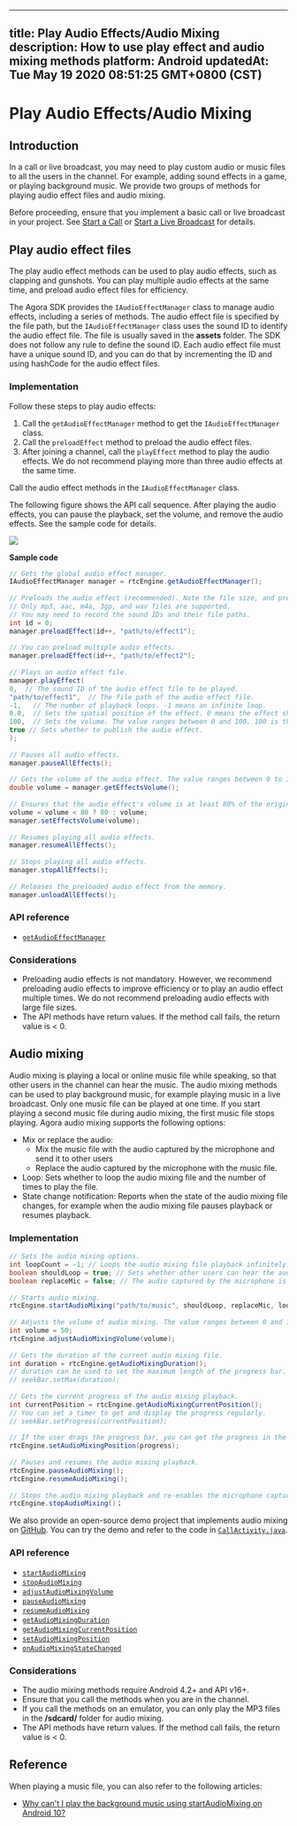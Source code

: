 
---
title: Play Audio Effects/Audio Mixing
description: How to use play effect and audio mixing methods
platform: Android
updatedAt: Tue May 19 2020 08:51:25 GMT+0800 (CST)
---
# Play Audio Effects/Audio Mixing
## Introduction
In a call or live broadcast, you may need to play custom audio or music files to all the users in the channel. For example, adding sound effects in a game, or playing background music. We provide two groups of methods for playing audio effect files and audio mixing.

Before proceeding, ensure that you implement a basic call or live broadcast in your project. See [Start a Call](../../en/Video/start_call_android.md) or [Start a Live Broadcast](../../en/Video/start_live_android.md) for details.

## Play audio effect files

The play audio effect methods can be used to play audio effects, such as clapping and gunshots. You can play multiple audio effects at the same time, and preload audio effect files for efficiency.

The Agora SDK provides the `IAudioEffectManager` class to manage audio effects, including a series of methods. The audio effect file is specified by the file path, but the `IAudioEffectManager` class uses the sound ID to identify the audio effect file. The file is usually saved in the **assets** folder. The SDK does not follow any rule to define the sound ID. Each audio effect file must have a unique sound ID, and you can do that by incrementing the ID and using hashCode for the audio effect files.

### Implementation

Follow these steps to play audio effects:

1. Call the `getAudioEffectManager` method to get the `IAudioEffectManager` class.
2. Call the `preloadEffect` method to preload the audio effect files. 
3. After joining a channel, call the `playEffect` method to play the audio effects. We do not recommend playing more than three audio effects at the same time.

<div class="alert note">Call the audio effect methods in the <code>IAudioEffectManager</code> class.</div>

The following figure shows the API call sequence. After playing the audio effects, you can pause the playback, set the volume, and remove the audio effects. See the sample code for details.

![](https://web-cdn.agora.io/docs-files/1569381491660)

**Sample code**

```java
// Gets the global audio effect manager.
IAudioEffectManager manager = rtcEngine.getAudioEffectManager();
  
// Preloads the audio effect (recommended). Note the file size, and preload the file before joining the channel.
// Only mp3, aac, m4a, 3gp, and wav files are supported.
// You may need to record the sound IDs and their file paths.
int id = 0;
manager.preloadEffect(id++, "path/to/effect1");
  
// You can preload multiple audio effects.
manager.preloadEffect(id++, "path/to/effect2");
  
// Plays an audio effect file.
manager.playEffect(
0,  // The sound ID of the audio effect file to be played.
"path/to/effect1",  // The file path of the audio effect file.
-1,   // The number of playback loops. -1 means an infinite loop.
0.0,  // Sets the spatial position of the effect. 0 means the effect shows ahead.
100,  // Sets the volume. The value ranges between 0 and 100. 100 is the original volume.
true // Sets whether to publish the audio effect.
);
  
// Pauses all audio effects.
manager.pauseAllEffects();
  
// Gets the volume of the audio effect. The value ranges between 0 to 100.
double volume = manager.getEffectsVolume();
  
// Ensures that the audio effect's volume is at least 80% of the original volume.
volume = volume < 80 ? 80 : volume;
manager.setEffectsVolume(volume);
  
// Resumes playing all audio effects.
manager.resumeAllEffects();
  
// Stops playing all audio effects.
manager.stopAllEffects();
  
// Releases the preloaded audio effect from the memory.
manager.unloadAllEffects();
```

### API reference

- [`getAudioEffectManager`](https://docs.agora.io/en/Video/API%20Reference/java/classio_1_1agora_1_1rtc_1_1_rtc_engine.html#afd61b8d5e923f9e03cd419dcaf23b4af)

### Considerations

- Preloading audio effects is not mandatory. However, we recommend preloading audio effects to improve efficiency or to play an audio effect multiple times. We do not recommend preloading audio effects with large file sizes.
- The API methods have return values. If the method call fails, the return value is < 0.

## Audio mixing

Audio mixing is playing a local or online music file while speaking, so that other users in the channel can hear the music. The audio mixing methods can be used to play background music, for example playing music in a live broadcast. Only one music file can be played at one time. If you start playing a second music file during audio mixing, the first music file stops playing.
Agora audio mixing supports the following options:
- Mix or replace the audio: 
	- Mix the music file with the audio captured by the microphone and send it to other users 
	- Replace the audio captured by the microphone with the music file.
- Loop: Sets whether to loop the audio mixing file and the number of times to play the file.
- State change notification: Reports when the state of the audio mixing file changes, for example when the audio mixing file pauses playback or resumes playback.

### Implementation

```java
// Sets the audio mixing options.
int loopCount = -1; // Loops the audio mixing file playback infinitely. Set a positive integer for the number of times to play the file.
boolean shouldLoop = true; // Sets whether other users can hear the audio mixing. If set as true, only the local user can hear the audio mixing.
boolean replaceMic = false; // The audio captured by the microphone is not replaced by the audio mixing file.
  
// Starts audio mixing.
rtcEngine.startAudioMixing("path/to/music", shouldLoop, replaceMic, loopCount);
  
// Adjusts the volume of audio mixing. The value ranges between 0 and 100. 100 represents the orginial volume (default).
int volume = 50;
rtcEngine.adjustAudioMixingVolume(volume);
  
// Gets the duration of the current audio mixing file.
int duration = rtcEngine.getAudioMixingDuration();
// duration can be used to set the maximum length of the progress bar.
// seekBar.setMax(duration);
  
// Gets the current progress of the audio mixing playback.
int currentPosition = rtcEngine.getAudioMixingCurrentPosition();
// You can set a timer to get and display the progress regularly.
// seekBar.setProgress(currentPosition);
  
// If the user drags the progress bar, you can get the progress in the callback of seekBar and reset the current position of the audio mixing playback.
rtcEngine.setAudioMixingPosition(progress);
  
// Pauses and resumes the audio mixing playback.
rtcEngine.pauseAudioMixing();
rtcEngine.resumeAudioMixing();
  
// Stops the audio mixing playback and re-enables the microphone capturing.
rtcEngine.stopAudioMixing()；
```

We also provide an open-source demo project that implements audio mixing on [GitHub](https://github.com/AgoraIO/Basic-Video-Call/blob/master/Group-Video/OpenVideoCall-Android). You can try the demo and refer to the code in [`CallActivity.java`](https://github.com/AgoraIO/Basic-Video-Call/blob/master/Group-Video/OpenVideoCall-Android/app/src/main/java/io/agora/openvcall/ui/CallActivity.java).

### API reference

- [`startAudioMixing`](https://docs.agora.io/en/Video/API%20Reference/java/classio_1_1agora_1_1rtc_1_1_rtc_engine.html#ac56ceea1a143a4898382bce10b04df09)
- [`stopAudioMixing`](https://docs.agora.io/en/Video/API%20Reference/java/classio_1_1agora_1_1rtc_1_1_rtc_engine.html#addb1cbc23b7f725eea6eedd18412854d)
- [`adjustAudioMixingVolume`](https://docs.agora.io/en/Video/API%20Reference/java/classio_1_1agora_1_1rtc_1_1_rtc_engine.html#a13c5737248d5a5abf6e8eb3130aba65a)
- [`pauseAudioMixing`](https://docs.agora.io/en/Video/API%20Reference/java/classio_1_1agora_1_1rtc_1_1_rtc_engine.html#ab2d4fb72ec3031f59da72b55857e0da7)
- [`resumeAudioMixing`](https://docs.agora.io/en/Video/API%20Reference/java/classio_1_1agora_1_1rtc_1_1_rtc_engine.html#aedad78215c21f0a6acac7f155199f3ce)
- [`getAudioMixingDuration`](https://docs.agora.io/en/Video/API%20Reference/java/classio_1_1agora_1_1rtc_1_1_rtc_engine.html#a8bbeb8a8b07e4e7b1a0a493f1c66998d)
- [`getAudioMixingCurrentPosition`](https://docs.agora.io/en/Video/API%20Reference/java/classio_1_1agora_1_1rtc_1_1_rtc_engine.html#a5119b0e6b356f867f7e13a6e1b2bb3e5)
- [`setAudioMixingPosition`](https://docs.agora.io/en/Video/API%20Reference/java/classio_1_1agora_1_1rtc_1_1_rtc_engine.html#a12c3dc250c86d54552c1589dfda2e002)
- [`onAudioMixingStateChanged`](https://docs.agora.io/en/Video/API%20Reference/java/classio_1_1agora_1_1rtc_1_1_i_rtc_engine_event_handler.html#aee0aa9286a39654312b162750713e986)

### Considerations

- The audio mixing methods require Android 4.2+ and API v16+.
- Ensure that you call the methods when you are in the channel.
- If you call the methods on an emulator, you can only play the MP3 files in the **/sdcard/** folder for audio mixing.
- The API methods have return values. If the method call fails, the return value is < 0.

## Reference

When playing a music file, you can also refer to the following articles:

- [Why can't I play the background music using startAudioMixing on Android 10?](https://docs.agora.io/en/faq/android_startaudiomixing_permission)
